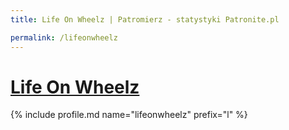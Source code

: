 ```yaml
---
title: Life On Wheelz | Patromierz - statystyki Patronite.pl

permalink: /lifeonwheelz
---
```


# [Life On Wheelz](https://patronite.pl/lifeonwheelz)

{% include profile.md name="lifeonwheelz" prefix="l" %}
